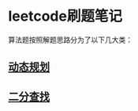 # leetcode刷题笔记<!-- {docsify-ignore-all} -->

算法题按照解题思路分为了以下几大类：

## [动态规划](/algorithm/leetcode/dp/)

## [二分查找](algorithm/leetcode/binsearch/)


